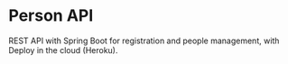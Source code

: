 # Person API
REST API with Spring Boot for registration and people management, with Deploy in the cloud (Heroku).
